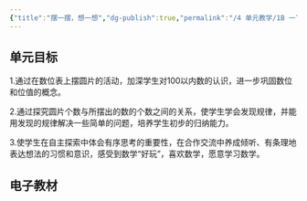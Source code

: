 ```yaml
---
{"title":"摆一摆，想一想","dg-publish":true,"permalink":"/4 单元教学/1B 一下/4-1 摆一摆，想一想/","dgPassFrontmatter":true,"noteIcon":""}
---
```



## 单元目标

1.通过在数位表上摆圆片的活动，加深学生对100以内数的认识，进一步巩固数位和位值的概念。

2.通过探究圆片个数与所摆出的数的个数之间的关系，使学生学会发现规律，并能用发现的规律解决一些简单的问题，培养学生初步的归纳能力。

3.使学生在自主探索中体会有序思考的重要性，在合作交流中养成倾听、有条理地表达想法的习惯和意识，感受到数学“好玩”，喜欢数学，愿意学习数学。

## 电子教材


